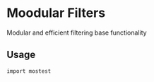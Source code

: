 # Moodular Filters

Modular and efficient filtering base functionality

## Usage

```
import mostest
```
